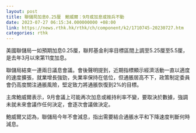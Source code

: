 ```yaml
---
layout: post
title: 聯儲局加息0.25厘　鮑威爾：9月或加息或按兵不動
date: 2023-07-27 06:15:34.000000000 +08:00
link: https://news.rthk.hk/rthk/ch/component/k2/1710745-20230727.htm
categories: rthk
---
```


美國聯儲局一如預期加息0.25厘，聯邦基金利率目標區間上調至5.25厘至5.5厘，是去年3月以來第11度加息。

聯儲局結束一連兩日議息會議。會後聲明提到，近期指標顯示經濟活動一直以適度的速度擴張，就業增長強勁，失業率保持在低位，但通脹居高不下，政策制定委員會仍高度關注通脹風險，堅定致力將通脹恢復到2%的目標。

主席鮑威爾表示，9月會議上可能再次加息或維持利率不變，要取決於數據，強調未就未來會議作任何決定，會逐次會議做決定。

鮑威爾又認為，聯儲局今年不會減息，指出需要結合通脹水平和下降速度判斷何時減息。

